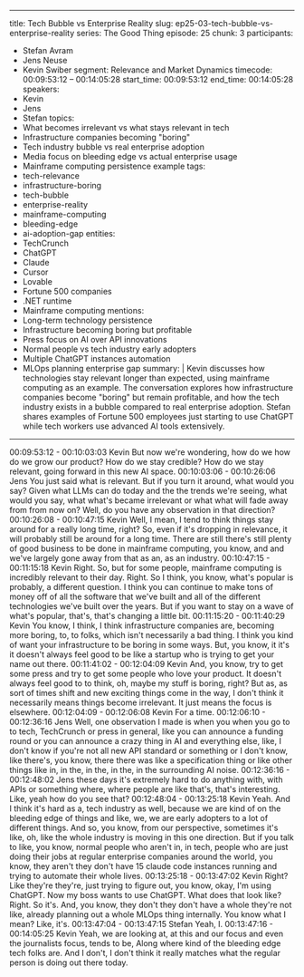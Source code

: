 
---
title: Tech Bubble vs Enterprise Reality
slug: ep25-03-tech-bubble-vs-enterprise-reality
series: The Good Thing
episode: 25
chunk: 3
participants:
  - Stefan Avram
  - Jens Neuse
  - Kevin Swiber
segment: Relevance and Market Dynamics
timecode: 00:09:53:12 – 00:14:05:28
start_time: 00:09:53:12
end_time: 00:14:05:28
speakers:
  - Kevin
  - Jens
  - Stefan
topics:
  - What becomes irrelevant vs what stays relevant in tech
  - Infrastructure companies becoming "boring"
  - Tech industry bubble vs real enterprise adoption
  - Media focus on bleeding edge vs actual enterprise usage
  - Mainframe computing persistence example
tags:
  - tech-relevance
  - infrastructure-boring
  - tech-bubble
  - enterprise-reality
  - mainframe-computing
  - bleeding-edge
  - ai-adoption-gap
entities:
  - TechCrunch
  - ChatGPT
  - Claude
  - Cursor
  - Lovable
  - Fortune 500 companies
  - .NET runtime
  - Mainframe computing
mentions:
  - Long-term technology persistence
  - Infrastructure becoming boring but profitable
  - Press focus on AI over API innovations
  - Normal people vs tech industry early adopters
  - Multiple ChatGPT instances automation
  - MLOps planning enterprise gap
summary: |
  Kevin discusses how technologies stay relevant longer than expected, using mainframe computing as an example. The conversation explores how infrastructure companies become "boring" but remain profitable, and how the tech industry exists in a bubble compared to real enterprise adoption. Stefan shares examples of Fortune 500 employees just starting to use ChatGPT while tech workers use advanced AI tools extensively.
---

00:09:53:12 - 00:10:03:03
Kevin
But now we're wondering, how do we how do we grow our product? How do we stay credible?
How do we stay relevant, going forward in this new AI space.
00:10:03:06 - 00:10:26:06
Jens
You just said what is relevant. But if you turn it around, what would you say? Given what LLMs
can do today and the the trends we're seeing, what would you say, what what's became
irrelevant or what what will fade away from from now on? Well, do you have any observation in
that direction?
00:10:26:08 - 00:10:47:15
Kevin
Well, I mean, I tend to think things stay around for a really long time, right? So, even if it's
dropping in relevance, it will probably still be around for a long time. There are still there's still
plenty of good business to be done in mainframe computing, you know, and and we've largely
gone away from that as an, as an industry.
00:10:47:15 - 00:11:15:18
Kevin
Right. So, but for some people, mainframe computing is incredibly relevant to their day. Right.
So I think, you know, what's popular is probably, a different question. I think you can continue to
make tons of money off of all the software that we've built and all of the different technologies
we've built over the years. But if you want to stay on a wave of what's popular, that's, that's
changing a little bit.
00:11:15:20 - 00:11:40:29
Kevin
You know, I think, I think infrastructure companies are, becoming more boring, to, to folks, which
isn't necessarily a bad thing. I think you kind of want your infrastructure to be boring in some
ways. But, you know, it it's it doesn't always feel good to be like a startup who is trying to get
your name out there.
00:11:41:02 - 00:12:04:09
Kevin
And, you know, try to get some press and try to get some people who love your product. It
doesn't always feel good to to think, oh, maybe my stuff is boring, right? But as, as sort of times
shift and new exciting things come in the way, I don't think it necessarily means things become
irrelevant. It just means the focus is elsewhere.
00:12:04:09 - 00:12:06:08
Kevin
For a time.
00:12:06:10 - 00:12:36:16
Jens
Well, one observation I made is when you when you go to to tech, TechCrunch or press in
general, like you can announce a funding round or you can announce a crazy thing in AI and
everything else, like, I don't know if you're not all new API standard or something or I don't know,
like there's, you know, there there was like a specification thing or like other things like in, in the,
in the, in the, in the surrounding AI noise.
00:12:36:16 - 00:12:48:02
Jens
these days it's extremely hard to do anything with, with APIs or something where, where people
are like that's, that's interesting. Like, yeah how do you see that?
00:12:48:04 - 00:13:25:18
Kevin
Yeah. And I think it's hard as a, tech industry as well, because we are kind of on the bleeding
edge of things and like, we, we are early adopters to a lot of different things. And so, you know,
from our perspective, sometimes it's like, oh, like the whole industry is moving in this one
direction. But if you talk to like, you know, normal people who aren't in, in tech, people who are
just doing their jobs at regular enterprise companies around the world, you know, they aren't
they don't have 15 claude code instances running and trying to automate their whole lives.
00:13:25:18 - 00:13:47:02
Kevin
Right? Like they're they're, just trying to figure out, you know, okay, I'm using ChatGPT. Now my
boss wants to use ChatGPT. What does that look like? Right. So it's. And, you know, they don't
they don't have a whole they're not like, already planning out a whole MLOps thing internally.
You know what I mean? Like, it's.
00:13:47:04 - 00:13:47:15
Stefan
Yeah, I.
00:13:47:16 - 00:14:05:25
Kevin
Yeah, we are looking at, at this and our focus and even the journalists focus, tends to be, Along
where kind of the bleeding edge tech folks are. And I don't, I don't think it really matches what
the regular person is doing out there today.